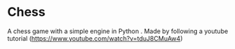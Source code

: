 # Chess
A chess game with a simple engine in Python
. Made by following a youtube tutorial (https://www.youtube.com/watch?v=tduJ8CMuAw4)
